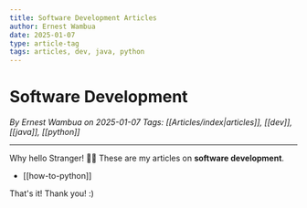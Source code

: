 ```yaml
---
title: Software Development Articles
author: Ernest Wambua
date: 2025-01-07
type: article-tag
tags: articles, dev, java, python
---
```


# Software Development
_By Ernest Wambua on 2025-01-07_
_Tags: [[Articles/index|articles]], [[dev]], [[java]], [[python]]_
___

Why hello Stranger! 👋😀
These are my articles on **software development**.

- [[how-to-python]]

That's it! Thank you! :)
